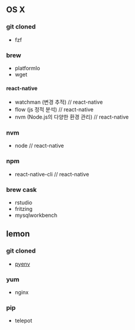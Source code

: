 ## OS X
### git cloned
* fzf

### brew
* platformIo
* wget
#### react-native
* watchman (변경 추적) // react-native
* flow (js 정적 분석) // react-native
* nvm (Node.js의 다양한 환경 관리) // react-native

### nvm
* node // react-native

### npm
* react-native-cli // react-native

### brew cask
* rstudio
* fritzing
* mysqlworkbench


## lemon
### git cloned
* [pyenv](https://github.com/yyuu/pyenv-installer)


### yum
* nginx

### pip
* telepot
